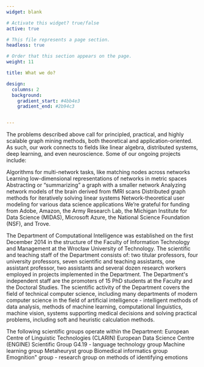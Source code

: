 ```yaml
---
widget: blank

# Activate this widget? true/false
active: true

# This file represents a page section.
headless: true

# Order that this section appears on the page.
weight: 11

title: What we do?

design:
  columns: 2
  background:
    gradient_start: #4bb4e3
    gradient_end: #2b94c3


---
```


The problems described above call for principled, practical, and highly scalable graph mining methods, both theoretical and application-oriented. As such, our work connects to fields like linear algebra, distributed systems, deep learning, and even neuroscience. Some of our ongoing projects include:

Algorithms for multi-network tasks, like matching nodes across networks
Learning low-dimensional representations of networks in metric spaces
Abstracting or “summarizing” a graph with a smaller network
Analyzing network models of the brain derived from fMRI scans
Distributed graph methods for iteratively solving linear systems
Network-theoretical user modeling for various data science applications
We’re grateful for funding from Adobe, Amazon, the Army Research Lab, the Michigan Institute for Data Science (MIDAS), Microsoft Azure, the National Science Foundation (NSF), and Trove.





The Department of Computational Intelligence was established on the first December 2014 in the structure of the Faculty of Information Technology and Management at the Wrocław University of Technology. The scientific and teaching staff of the Department consists of: two titular professors, four university professors, seven scientific and teaching assistants, one assistant professor, two assistants and several dozen research workers employed in projects implemented in the Department. The Department's independent staff are the promoters of 15 PhD students at the Faculty and the Doctoral Studies. The scientific activity of the Department covers the field of technical computer science, including many departments of modern computer science in the field of artificial intelligence - intelligent methods of data analysis, methods of machine learning, computational linguistics, machine vision, systems supporting medical decisions and solving practical problems, including soft and heuristic calculation methods. 

The following scientific groups operate within the Department:
European Centre of Linguistic Technologies (CLARIN)
European Data Science Centre (ENGINE)
Scientific Group G4.19 - language technology group
Machine learning group
Metaheuryst group
Biomedical informatics group
Emognition" group - research group on methods of identifying emotions 
